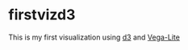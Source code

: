 # firstvizd3

This is my first visualization using [d3](https://d3js.org) and [Vega-Lite](https://vega.github.io/vega-lite/)
